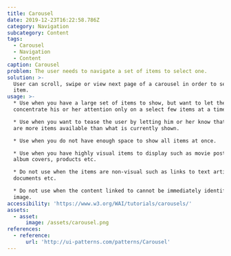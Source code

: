 ```yaml
---
title: Carousel
date: 2019-12-23T16:22:58.786Z
category: Navigation
subcategory: Content
tags:
  - Carousel
  - Navigation
  - Content
caption: Carousel
problem: The user needs to navigate a set of items to select one.
solution: >-
  User can scroll, swipe or view next page of a carousel in order to select an
  item.
usage: >-
  * Use when you have a large set of items to show, but want to let the user
  concentrate his or her attention only on a select few items at a time

  * Use when you want to tease the user by letting him or her know that there
  are more items available than what is currently shown.

  * Use when you do not have enough space to show all items at once.

  * Use when you have highly visual items to display such as movie posters,
  album covers, products etc.

  * Do not use when the items are non-visual such as links to text articles, PDF
  documents etc.

  * Do not use when the content linked to cannot be immediately identified by an
  image.
accessibility: 'https://www.w3.org/WAI/tutorials/carousels/'
assets:
  - asset:
      image: /assets/carousel.png
references:
  - reference:
      url: 'http://ui-patterns.com/patterns/Carousel'
---
```



